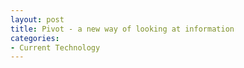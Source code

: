 ```yaml
---
layout: post
title: Pivot - a new way of looking at information
categories:
- Current Technology
---
```



